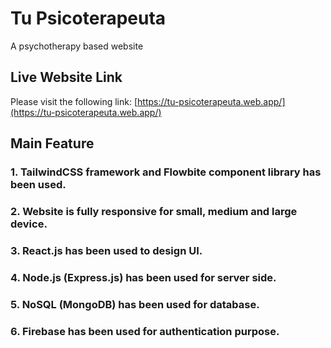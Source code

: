 # Tu Psicoterapeuta
A psychotherapy based website

## Live Website Link
Please visit the following link: [https://tu-psicoterapeuta.web.app/](https://tu-psicoterapeuta.web.app/)

## Main Feature

### 1. TailwindCSS framework and Flowbite component library has been used.
### 2. Website is fully responsive for small, medium and large device.
### 3. React.js has been used to design UI. 
### 4. Node.js (Express.js) has been used for server side.
### 5. NoSQL (MongoDB) has been used for database.
### 6. Firebase has been used for authentication purpose.